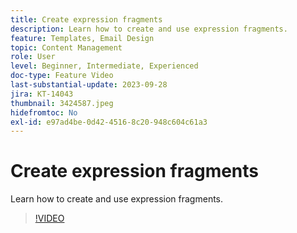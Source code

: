 ```yaml
---
title: Create expression fragments
description: Learn how to create and use expression fragments.
feature: Templates, Email Design
topic: Content Management
role: User
level: Beginner, Intermediate, Experienced
doc-type: Feature Video
last-substantial-update: 2023-09-28
jira: KT-14043
thumbnail: 3424587.jpeg
hidefromtoc: No
exl-id: e97ad4be-0d42-4516-8c20-948c604c61a3
---
```

# Create expression fragments

Learn how to create and use expression fragments.

>[!VIDEO](https://video.tv.adobe.com/v/3424587/?learn=on)
